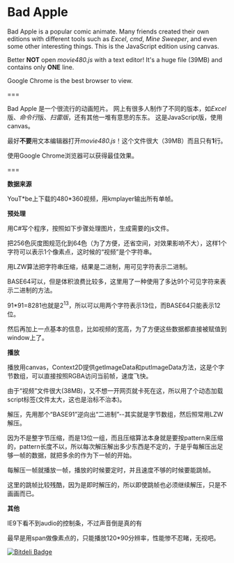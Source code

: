 Bad Apple
===

Bad Apple is a popular comic animate.
Many friends created their own editions with different tools such as *Excel*, *cmd*, *Mine Sweeper*, and even some other interesting things.
This is the JavaScript edition using canvas.

Better **NOT** open *movie480.js* with a text editor! It's a huge file (39MB) and contains only **ONE** line.

Google Chrome is the best browser to view.

===

Bad Apple 是一个很流行的动画短片。
网上有很多人制作了不同的版本，如*Excel*版、*命令行*版、*扫雷版*，还有其他一堆有意思的东东。
这是JavaScript版，使用canvas。

最好**不要**用文本编辑器打开*movie480.js*！这个文件很大（39MB）而且只有**1**行。

使用Google Chrome浏览器可以获得最佳效果。

===

**数据来源**

YouT\*be上下载的480*360视频，用kmplayer输出所有单帧。

**预处理**

用C#写个程序，按照如下步骤处理图片，生成需要的js文件。

把256色灰度图规范化到64色（为了方便，还省空间，对效果影响不大），这样1个字符可以表示1个像素点，这时候的“视频”是个字符串。

用LZW算法把字符串压缩，结果是二进制，用可见字符表示二进制。

BASE64可以，但是体积浪费比较多，这里用了一种使用了多达91个可见字符来表示二进制的方法。

91*91=8281也就是2<sup>13</sup>，所以可以用两个字符表示13位，而BASE64只能表示12位。

然后再加上一点基本的信息，比如视频的宽高，为了方便这些数据都直接被赋值到window上了。

**播放**

播放用canvas，Context2D提供getImageData和putImageData方法，这是个字节数组，可以直接按照RGBA访问当前帧，速度飞快。

由于“视频”文件很大(38MB)，又不想一开网页就卡死在这，所以用了个动态加载script标签(文件太大，这也是治标不治本)。

解压，先用那个“BASE91”逆向出“二进制”--其实就是字节数组，然后照常用LZW解压。

因为不是整字节压缩，而是13位一组，而且压缩算法本身就是要按pattern来压缩的，pattern长度不以，所以每次解压解出多少东西是不定的，于是乎每解压出足够一帧的数据，就把多余的作为下一帧的开始。

每解压一帧就播放一帧，播放的时候要定时，并且速度不够的时候要能跳帧。

这里的跳帧比较残酷，因为是即时解压的，所以即使跳帧也必须继续解压，只是不画画而已。

**其他**

IE9下看不到audio的控制条，不过声音倒是真的有

最早是用span做像素点的，只能播放120*90分辨率，性能惨不忍睹，无视吧。

[![Bitdeli Badge](https://d2weczhvl823v0.cloudfront.net/LiuJi-Jim/bad-apple/trend.png)](https://bitdeli.com/free "Bitdeli Badge")

